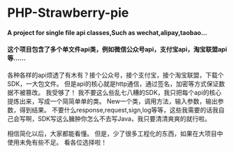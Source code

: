 # PHP-Strawberry-pie
#### A project for single file api classes,Such as wechat,alipay,taobao...
#### 这个项目包含了多个单文件api类，例如微信公众号api，支付宝api，淘宝联盟api等……
 各种各样的api烦透了有木有？接个公众号，接个支付宝，接个淘宝联盟，下载个SDK，一大包文件。
 但是api的核心就是http通信，通过签名，加密等方式保证数据不被篡改。
 我受够了！
 我不要这么些乱七八糟的SDK，我只把每个api的核心提炼出来，写成一个简简单单的类。
 New一个类，调用方法，输入参数，输出参数，得到结果。
 不要什么response,request,sign,log等等，这些我需要的话我自己会写啊，SDK写这么臃肿你怎么不去写Java，我只要清清爽爽的就行啦。

 相信简化以后，大家都能看懂。
 但是，少了很多工程化的东西，如果在大项目中使用未免有些不足。
 看各位选择啦！